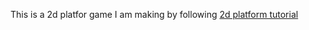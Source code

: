 This is a 2d platfor game I am making by following [2d platform tutorial](https://youtu.be/43c-Sm5GMbc?si=TOj51aqvpHr-v6OP) 
